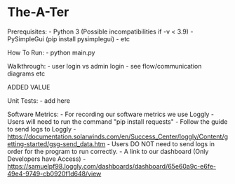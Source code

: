 # The-A-Ter
Prerequisites:
    - Python 3 (Possible incompatibilities if -v < 3.9)
    - PySimpleGui (pip install pysimplegui)
    - etc

How To Run:
    - python main.py

Walkthrough:
    - user login vs admin login
    - see flow/communication diagrams etc

ADDED VALUE 

Unit Tests:
    - add here

Software Metrics:
    - For recording our software metrics we use Loggly
    - Users will need to run the command "pip install requests" 
    - Follow the guide to send logs to Loggly - https://documentation.solarwinds.com/en/Success_Center/loggly/Content/getting-started/gsg-send_data.htm
    - Users DO NOT need to send logs in order for the program to run correctly.
    - A link to our dashboard (Only Developers have Access) - https://samuelpf98.loggly.com/dashboards/dashboard/65e60a9c-e6fe-49e4-9749-cb0920f1d648/view
